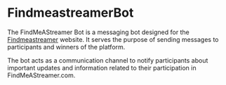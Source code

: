 ﻿# FindmeastreamerBot

The FindMeAStreamer Bot is a messaging bot designed for the [Findmeastreamer](https://findmeastreamer.com)
 website. It serves the purpose of sending messages to participants and winners of the platform.

The bot acts as a communication channel to notify participants about important updates and information related to their participation in FindMeAStreamer.com.
